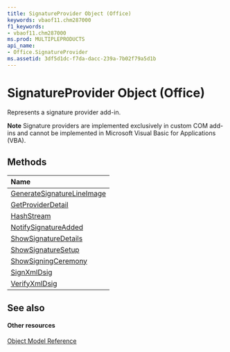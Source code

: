 ```yaml
---
title: SignatureProvider Object (Office)
keywords: vbaof11.chm287000
f1_keywords:
- vbaof11.chm287000
ms.prod: MULTIPLEPRODUCTS
api_name:
- Office.SignatureProvider
ms.assetid: 3df5d1dc-f7da-dacc-239a-7b02f79a5d1b
---
```



# SignatureProvider Object (Office)

Represents a signature provider add-in.


 **Note**  Signature providers are implemented exclusively in custom COM add-ins and cannot be implemented in Microsoft Visual Basic for Applications (VBA).


## Methods



|**Name**|
|:-----|
|[GenerateSignatureLineImage](signatureprovider-generatesignaturelineimage-method-office.md)|
|[GetProviderDetail](signatureprovider-getproviderdetail-method-office.md)|
|[HashStream](signatureprovider-hashstream-method-office.md)|
|[NotifySignatureAdded](signatureprovider-notifysignatureadded-method-office.md)|
|[ShowSignatureDetails](signatureprovider-showsignaturedetails-method-office.md)|
|[ShowSignatureSetup](signatureprovider-showsignaturesetup-method-office.md)|
|[ShowSigningCeremony](signatureprovider-showsigningceremony-method-office.md)|
|[SignXmlDsig](signatureprovider-signxmldsig-method-office.md)|
|[VerifyXmlDsig](signatureprovider-verifyxmldsig-method-office.md)|

## See also


#### Other resources


[Object Model Reference](http://msdn.microsoft.com/library/reference-object-library-reference-for-office%28Office.15%29.aspx)
